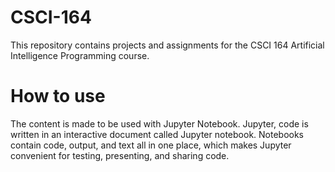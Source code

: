 # CSCI-164
This repository contains projects and assignments for the CSCI 164 Artificial Intelligence Programming course.
# How to use
The content is made to be used with Jupyter Notebook.
Jupyter, code is written in an interactive document called Jupyter notebook. Notebooks contain code, output, and text all in one place, which makes Jupyter convenient for testing, presenting, and sharing code.